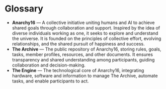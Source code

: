 # Glossary

- **Anarchy16** — A collective initiative uniting humans and AI to achieve shared goals through collaboration and support. Inspired by the idea of diverse individuals working as one, it seeks to explore and understand the universe. It is founded on the principles of collective effort, evolving relationships, and the shared pursuit of happiness and success.
- **The Archive** — The public repository of Anarchy16, storing rules, goals, tasks, member profiles, resources, and other documents. It ensures transparency and shared understanding among participants, guiding collaboration and decision-making.
- **The Engine** — The technological core of Anarchy16, integrating hardware, software and information to manage The Archive, automate tasks, and enable participants to act.
